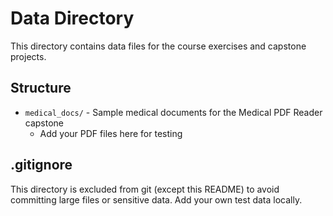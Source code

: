 # Data Directory

This directory contains data files for the course exercises and capstone projects.

## Structure

- `medical_docs/` - Sample medical documents for the Medical PDF Reader capstone
  - Add your PDF files here for testing

## .gitignore

This directory is excluded from git (except this README) to avoid committing large files or sensitive data. Add your own test data locally.
